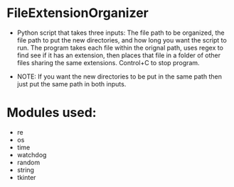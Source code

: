 # FileExtensionOrganizer

+ Python script that takes three inputs: The file path to be organized, the file path to put the new directories, and how long you want the script to run. The program takes each file within the orignal path, uses regex to find see if it has an extension, then places that file in a folder of other files sharing the same extensions. Control+C to stop program.

+ NOTE: If you want the new directories to be put in the same path then just put the same path in both inputs.

# Modules used:
+ re
+ os
+ time
+ watchdog
+ random
+ string
+ tkinter
